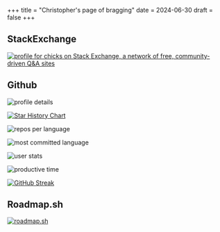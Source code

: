 +++
title = "Christopher's page of bragging"
date = 2024-06-30
draft = false
+++

## StackExchange

[![profile for chicks on Stack Exchange, a network of free, community-driven Q&A sites](https://stackexchange.com/users/flair/2276315.png "profile for chicks on Stack Exchange, a network of free, community-driven Q&A sites")](https://stackexchange.com/users/2276315/chicks)

## Github

![profile details](https://github-profile-summary-cards.vercel.app/api/cards/profile-details?username=chicks-net&theme=github)

[![Star History Chart](https://api.star-history.com/svg?repos=chicks-net/megamap,chicks-net/fbdata-forensics,chicks-net/smokeping-config,chicks-net/chicks-home&type=Date)](https://www.star-history.com/#chicks-net/megamap&chicks-net/fbdata-forensics&chicks-net/smokeping-config&chicks-net/chicks-home&Date)

![repos per language](https://github-profile-summary-cards.vercel.app/api/cards/repos-per-language?username=chicks-net&theme=github)

![most committed language](https://github-profile-summary-cards.vercel.app/api/cards/most-commit-language?username=chicks-net&theme=github)

![user stats](https://github-profile-summary-cards.vercel.app/api/cards/stats?username=chicks-net&theme=github)

![productive time](https://github-profile-summary-cards.vercel.app/api/cards/productive-time?username=chicks-net&theme=github)

[![GitHub Streak](https://streak-stats.demolab.com?user=chicks-net&date_format=j%20M%5B%20Y%5D&mode=weekly)](https://git.io/streak-stats)

## Roadmap.sh

[![roadmap.sh](https://roadmap.sh/card/wide/66a937d5e886d0166c641c4e?variant=dark&roadmaps=devops%2Caws%2Crust%2Csoftware-architect)](https://roadmap.sh/u/chicks)
